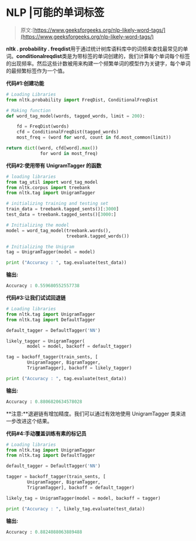 # NLP |可能的单词标签

> 原文:[https://www.geeksforgeeks.org/nlp-likely-word-tags/](https://www.geeksforgeeks.org/nlp-likely-word-tags/)

**nltk . probability . freqdist**用于通过统计树库语料库中的词频来查找最常见的单词。**conditionalreqdist**类是为带标签的单词创建的，我们计算每个单词每个标签的出现频率。然后这些计数被用来构建一个频繁单词的模型作为关键字，每个单词的最频繁标签作为一个值。

**代码#1:创建功能**

```py
# Loading Libraries
from nltk.probability import FreqDist, ConditionalFreqDist

# Making function
def word_tag_model(words, tagged_words, limit = 200):

    fd = FreqDist(words)
    cfd = ConditionalFreqDist(tagged_words)
    most_freq = (word for word, count in fd.most_common(limit))

return dict((word, cfd[word].max()) 
             for word in most_freq)
```

**代码#2:使用带有 UnigramTagger 的函数**

```py
# loading libraries
from tag_util import word_tag_model
from nltk.corpus import treebank
from nltk.tag import UnigramTagger

# initializing training and testing set    
train_data = treebank.tagged_sents()[:3000]
test_data = treebank.tagged_sents()[3000:]

# Initializing the model
model = word_tag_model(treebank.words(), 
                       treebank.tagged_words())

# Initializing the Unigram
tag = UnigramTagger(model = model)

print ("Accuracy : ", tag.evaluate(test_data))
```

**输出:**

```py
Accuracy : 0.559680552557738

```

**代码#3:让我们试试回退链**

```py
# Loading libraries
from nltk.tag import UnigramTagger
from nltk.tag import DefaultTagger

default_tagger = DefaultTagger('NN')

likely_tagger = UnigramTagger(
        model = model, backoff = default_tagger)

tag = backoff_tagger(train_sents, [
        UnigramTagger, BigramTagger, 
        TrigramTagger], backoff = likely_tagger)

print ("Accuracy : ", tag.evaluate(test_data))
```

**输出:**

```py
Accuracy : 0.8806820634578028

```

**注意:**退避链有增加精度。我们可以通过有效地使用 UnigramTagger 类来进一步改进这个结果。

**代码#4:手动覆盖训练有素的标记员**

```py
# Loading libraries
from nltk.tag import UnigramTagger
from nltk.tag import DefaultTagger

default_tagger = DefaultTagger('NN')

tagger = backoff_tagger(train_sents, [
        UnigramTagger, BigramTagger,
        TrigramTagger], backoff = default_tagger)

likely_tag = UnigramTagger(model = model, backoff = tagger)

print ("Accuracy : ", likely_tag.evaluate(test_data))
```

**输出:**

```py
Accuracy : 0.8824088063889488

```